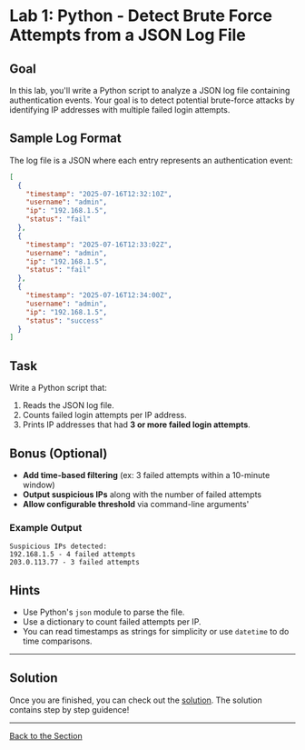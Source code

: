 # Lab 1: Python - Detect Brute Force Attempts from a JSON Log File

## Goal

In this lab, you'll write a Python script to analyze a JSON log file containing authentication events. Your goal is to detect potential brute-force attacks by identifying IP addresses with multiple failed login attempts.


## Sample Log Format

The log file is a JSON where each entry represents an authentication event:

```json
[
  {
    "timestamp": "2025-07-16T12:32:10Z",
    "username": "admin",
    "ip": "192.168.1.5",
    "status": "fail"
  },
  {
    "timestamp": "2025-07-16T12:33:02Z",
    "username": "admin",
    "ip": "192.168.1.5",
    "status": "fail"
  },
  {
    "timestamp": "2025-07-16T12:34:00Z",
    "username": "admin",
    "ip": "192.168.1.5",
    "status": "success"
  }
]
```

## Task

Write a Python script that:

1. Reads the JSON log file.
2. Counts failed login attempts per IP address.
3. Prints IP addresses that had **3 or more failed login attempts**.

## Bonus (Optional)

- **Add time-based filtering** (ex: 3 failed attempts within a 10-minute window)
- **Output suspicious IPs** along with the number of failed attempts
- **Allow configurable threshold** via command-line arguments'

### Example Output

```
Suspicious IPs detected:
192.168.1.5 - 4 failed attempts
203.0.113.77 - 3 failed attempts
```

## Hints

- Use Python's `json` module to parse the file.
- Use a dictionary to count failed attempts per IP.
- You can read timestamps as strings for simplicity or use `datetime` to do time comparisons.

---

## Solution

Once you are finished, you can check out the [solution](./lab1_solution_step_by_step.md). The solution contains step by step guidence!

---
[Back to the Section](/courseFiles/Section_04-socScripting/socScripting.md)
